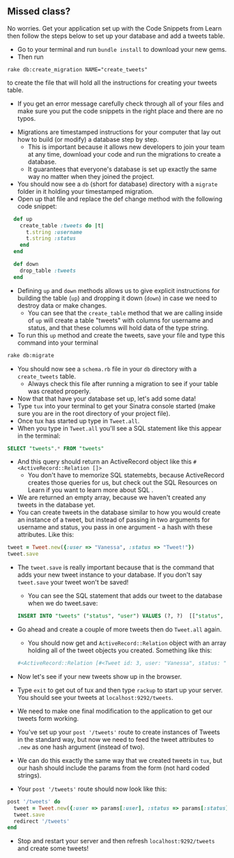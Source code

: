 

## Missed class?

No worries. Get your application set up with the Code Snippets from Learn then follow the steps below to set up your database and add a tweets table.

+ Go to your terminal and run `bundle install` to download your new gems.
+ Then run 
```
rake db:create_migration NAME="create_tweets"
``` 
  to create the file that will hold all the instructions for creating your tweets table.
  * If you get an error message carefully check through all of your files and make sure you put the code snippets in the right place and there are no typos.
+ Migrations are timestamped instructions for your computer that lay out how to build (or modify) a database step by step. 
  * This is important because it allows new developers to join your team at any time, download your code and run the migrations to create a database. 
  * It guarantees that everyone's database is set up exactly the same way no matter when they joined the project.
+ You should now see a `db` (short for database) directory with a `migrate` folder in it holding your timestamped migration.
+ Open up that file and replace the def change method with the following code snippet:

```ruby
  def up
    create_table :tweets do |t|
      t.string :username
      t.string :status
    end
  end

  def down
    drop_table :tweets
  end
```
+ Defining `up` and `down` methods allows us to give explicit instructions for building the table (`up`) and dropping it down (`down`) in case we need to destroy data or make changes.
  * You can see that the `create_table` method that we are calling inside of `up` will create a table "tweets" with columns for username and status, and that these columns will hold data of the type string.
+ To run this `up` method and create the tweets, save your file and type this command into your terminal 
``` bash
rake db:migrate
```

+ You should now see a `schema.rb` file in your `db` directory with a `create_tweets` table.
  * Always check this file after running a migration to see if your table was created properly.
+ Now that that have your database set up, let's add some data!
+ Type `tux` into your terminal to get your Sinatra console started (make sure you are in the root directory of your project file).
+ Once tux has started up type in `Tweet.all`.
+ When you type in `Tweet.all` you'll see a SQL statement like this appear in the terminal:
```sql
SELECT "tweets".* FROM "tweets"
```
+ And this query should return an ActiveRecord object like this `#<ActiveRecord::Relation []>`
  *  You don't have to memorize SQL statemebts, because ActiveRecord creates those queries for us, but check out the SQL Resources on Learn if you want to learn more about SQL .
+ We are returned an empty array, because we haven't created any tweets in the database yet.
+ You can create tweets in the database similar to how you would create an instance of a tweet, but instead of passing in two arguments for username and status, you pass in one argument - a hash with these attributes. Like this:

```ruby 
tweet = Tweet.new({:user => "Vanessa", :status => "Tweet!"})
tweet.save
```

+ The `tweet.save` is really important because that is the command that adds your new tweet instance to your database. If you don't say `tweet.save` your tweet won't be saved! 
  * You can see the SQL statement that adds our tweet to the database when we do tweet.save:
  
  ```sql
  INSERT INTO "tweets" ("status", "user") VALUES (?, ?)  [["status", "Tweet!"], ["user", "Vanessa"]]  
  ```
+ Go ahead and create a couple of more tweets then do `Tweet.all` again.
  *  You should now get and `ActiveRecord::Relation` object with an array holding all of the tweet objects you created. Something like this:

  ```bash
  #<ActiveRecord::Relation [#<Tweet id: 3, user: "Vanessa", status: "Tweet!">, #<Tweet id: 4, user: "Danny", status: "Tweet tweet tweet!">, #<Tweet id: 5, user: "Vanessa", status: "MOAR tweets!!!">]>
  ```
+ Now let's see if your new tweets show up in the browser.
+ Type `exit` to get out of tux and then type `rackup` to start up your server. You should see your tweets at `localhost:9292/tweets`.
+ We need to make one final modification to the application to get our tweets form working.
+ You've set up your `post '/tweets'` route to create instances of Tweets in the standard way, but now we need to feed the tweet attributes to `.new` as one hash argument (instead of two).
+ We can do this exactly the same way that we created tweets in `tux`, but our hash should include the params from the form (not hard coded strings).
+ Your `post '/tweets'` route should now look like this:

```ruby
post '/tweets' do
  tweet = Tweet.new({:user => params[:user], :status => params[:status]})
  tweet.save
  redirect '/tweets'
end
```
+ Stop and restart your server and then refresh `localhost:9292/tweets` and create some tweets! 

